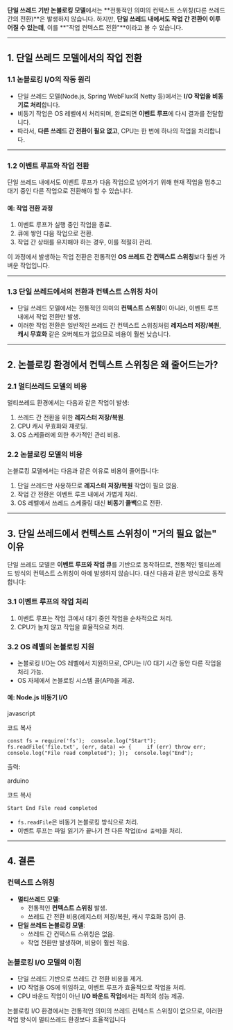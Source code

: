 **단일 쓰레드 기반 논블로킹 모델**에서는 **전통적인 의미의 컨텍스트 스위칭(다른 쓰레드 간의 전환)**은 발생하지 않습니다. 하지만, **단일 쓰레드 내에서도 작업 간 전환이 이루어질 수 있는데**, 이를 **"작업 컨텍스트 전환"**이라고 볼 수 있습니다.

---

## **1. 단일 쓰레드 모델에서의 작업 전환**

### **1.1 논블로킹 I/O의 작동 원리**

- 단일 쓰레드 모델(Node.js, Spring WebFlux의 Netty 등)에서는 **I/O 작업을 비동기로 처리**합니다.
- 비동기 작업은 OS 레벨에서 처리되며, 완료되면 **이벤트 루프**에 다시 결과를 전달합니다.
- 따라서, **다른 쓰레드 간 전환이 필요 없고**, CPU는 한 번에 하나의 작업을 처리합니다.

---

### **1.2 이벤트 루프와 작업 전환**

단일 쓰레드 내에서도 이벤트 루프가 다음 작업으로 넘어가기 위해 현재 작업을 멈추고 대기 중인 다른 작업으로 전환해야 할 수 있습니다.

#### **예: 작업 전환 과정**

1. 이벤트 루프가 실행 중인 작업을 종료.
2. 큐에 쌓인 다음 작업으로 전환.
3. 작업 간 상태를 유지해야 하는 경우, 이를 적절히 관리.

이 과정에서 발생하는 작업 전환은 전통적인 **OS 쓰레드 간 컨텍스트 스위칭**보다 훨씬 가벼운 작업입니다.

---

### **1.3 단일 쓰레드에서의 전환과 컨텍스트 스위칭 차이**

- 단일 쓰레드 모델에서는 전통적인 의미의 **컨텍스트 스위칭**이 아니라, 이벤트 루프 내에서 작업 전환만 발생.
- 이러한 작업 전환은 일반적인 쓰레드 간 컨텍스트 스위칭처럼 **레지스터 저장/복원**, **캐시 무효화** 같은 오버헤드가 없으므로 비용이 훨씬 낮습니다.

---

## **2. 논블로킹 환경에서 컨텍스트 스위칭은 왜 줄어드는가?**

### **2.1 멀티쓰레드 모델의 비용**

멀티쓰레드 환경에서는 다음과 같은 작업이 발생:

1. 쓰레드 간 전환을 위한 **레지스터 저장/복원**.
2. CPU 캐시 무효화와 재로딩.
3. OS 스케줄러에 의한 추가적인 관리 비용.

### **2.2 논블로킹 모델의 비용**

논블로킹 모델에서는 다음과 같은 이유로 비용이 줄어듭니다:

1. 단일 쓰레드만 사용하므로 **레지스터 저장/복원** 작업이 필요 없음.
2. 작업 간 전환은 이벤트 루프 내에서 가볍게 처리.
3. OS 레벨에서 쓰레드 스케줄링 대신 **비동기 콜백**으로 전환.

---

## **3. 단일 쓰레드에서 컨텍스트 스위칭이 "거의 필요 없는" 이유**

단일 쓰레드 모델은 **이벤트 루프와 작업 큐**를 기반으로 동작하므로, 전통적인 멀티쓰레드 방식의 컨텍스트 스위칭이 아예 발생하지 않습니다. 대신 다음과 같은 방식으로 동작합니다:

### **3.1 이벤트 루프의 작업 처리**

1. 이벤트 루프는 작업 큐에서 대기 중인 작업을 순차적으로 처리.
2. CPU가 놀지 않고 작업을 효율적으로 처리.

### **3.2 OS 레벨의 논블로킹 지원**

- 논블로킹 I/O는 OS 레벨에서 지원하므로, CPU는 I/O 대기 시간 동안 다른 작업을 처리 가능.
- OS 자체에서 논블로킹 시스템 콜(API)을 제공.

#### **예: Node.js 비동기 I/O**

javascript

코드 복사

`const fs = require('fs');  console.log("Start");  fs.readFile('file.txt', (err, data) => {     if (err) throw err;     console.log("File read completed"); });  console.log("End");`

출력:

arduino

코드 복사

`Start End File read completed`

- `fs.readFile`은 비동기 논블로킹 방식으로 처리.
- 이벤트 루프는 파일 읽기가 끝나기 전 다른 작업(`End 출력`)을 처리.

---

## **4. 결론**

### **컨텍스트 스위칭**

- **멀티쓰레드 모델**:
    - 전통적인 **컨텍스트 스위칭** 발생.
    - 쓰레드 간 전환 비용(레지스터 저장/복원, 캐시 무효화 등)이 큼.
- **단일 쓰레드 논블로킹 모델**:
    - 쓰레드 간 컨텍스트 스위칭은 없음.
    - 작업 전환만 발생하며, 비용이 훨씬 적음.

### **논블로킹 I/O 모델의 이점**

- 단일 쓰레드 기반으로 쓰레드 간 전환 비용을 제거.
- I/O 작업을 OS에 위임하고, 이벤트 루프가 효율적으로 작업을 처리.
- CPU 바운드 작업이 아닌 **I/O 바운드 작업**에서는 최적의 성능 제공.

논블로킹 I/O 환경에서는 전통적인 의미의 쓰레드 컨텍스트 스위칭이 없으므로, 이러한 작업 방식이 멀티쓰레드 환경보다 효율적입니다